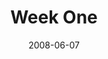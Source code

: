 ---
layout: message
category: message
series: "Pride"
title: "Week One"
date: 2008-06-07
notes-description: "Study Notes for Pride (Week One). "
notes: "http://www.crossroads.net/players/media/hq/SN_06-08-08.pdf "
notes-title: "Pride&#58; Week One (Study Notes)"
video-description: "Pride can take root in subtle, sinister ways in our lives. In this talk, Brian Wells discusses a few of the tactics he's found helpful in battling the roots of pride."
video-title: "Pride&#58; Week One"
video: "http://s3.amazonaws.com/crossroadsvideomessages/Pride1.mp4"
video-poster: "https://www.crossroads.net/uploadedfiles/Pride1-still.jpg"
program-description: "Program from 6/8/08."
program: "http://www.crossroads.net/players/media/hq/0607_08Program.pdf"
program-title: "Pride&#58; Week One (Program)"
audio-description: ""
audio: "http://s3.amazonaws.com/crossroadsaudiomessages/Pride_01_06-08-08_Wells_webaudio.mp3"
audio-title: "Pride&#58; Week One"
audio-duration: "41&#58;40"
---